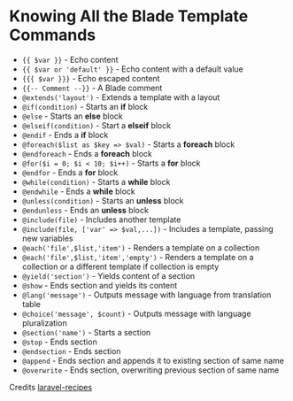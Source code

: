 # Knowing All the Blade Template Commands  

* `{{ $var }}` - Echo content
* `{{ $var or 'default' }}` - Echo content with a default value  
* `{{{ $var }}}` - Echo escaped content  
* `{{-- Comment --}}` - A Blade comment  
* `@extends('layout')` - Extends a template with a layout  
* `@if(condition)` - Starts an **if** block  
* `@else` - Starts an **else** block  
* `@elseif(condition)` - Start a **elseif** block  
* `@endif` - Ends a **if** block  
* `@foreach($list as $key => $val)` - Starts a **foreach** block  
* `@endforeach` - Ends a **foreach** block  
* `@for($i = 0; $i < 10; $i++)` - Starts a **for** block  
* `@endfor` - Ends a **for** block  
* `@while(condition)` - Starts a **while** block  
* `@endwhile` - Ends a **while** block  
* `@unless(condition)` - Starts an **unless** block  
* `@endunless` - Ends an **unless** block  
* `@include(file)` - Includes another template  
* `@include(file, ['var' => $val,...])` - Includes a template, passing new variables  
* `@each('file',$list,'item')` - Renders a template on a collection  
* `@each('file',$list,'item','empty')` - Renders a template on a collection or a different template if collection is empty  
* `@yield('section')` - Yields content of a section  
* `@show` - Ends section and yields its content  
* `@lang('message')` - Outputs message with language from translation table  
* `@choice('message', $count)` - Outputs message with language pluralization  
* `@section('name')` - Starts a section  
* `@stop` - Ends section  
* `@endsection` - Ends section  
* `@append` - Ends section and appends it to existing section of same name  
* `@overwrite` - Ends section, overwriting previous section of same name  

Credits [laravel-recipes](http://www.laravel-recipes.com/recipes/248/knowing-all-the-blade-template-commands)
